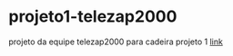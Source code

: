 # projeto1-telezap2000
projeto da equipe telezap2000 para cadeira projeto 1
[link](https://amazing-marzipan-d82560.netlify.app/)
